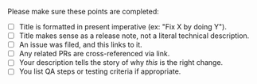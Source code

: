 Please make sure these points are completed:

-   [ ] Title is formatted in present imperative (ex: "Fix X by doing Y").
-   [ ] Title makes sense as a release note, not a literal technical description.
-   [ ] An issue was filed, and this links to it.
-   [ ] Any related PRs are cross-referenced via link.
-   [ ] Your description tells the story of why _this_ is the right change.
-   [ ] You list QA steps or testing criteria if appropriate.
